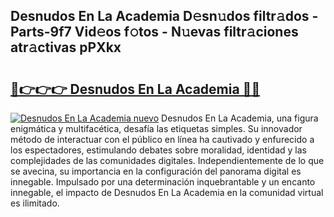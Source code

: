 ## Desnudos En La Academia D𝚎sn𝚞dos filtr𝚊dos - Parts-9f7 Vid𝚎os f𝚘tos - N𝚞evas filtr𝚊ciones atr𝚊ctivas pPXkx

# <h2><a href="http://mb4xfh.tromn.icu/?c=Desnudos+En+La+Academia">🔗👉👉👉 Desnudos En La Academia 🔗🔗</a></h2>

[![Desnudos En La Academia nuevo](https://i.imgur.com/pEAQMta.gif)](http://mb4xfh.tromn.icu/?c=Desnudos+En+La+Academia)
Desnudos En La Academia, una figura enigmática y multifacética, desafía las etiquetas simples. Su innovador método de interactuar con el público en línea ha cautivado y enfurecido a los espectadores, estimulando debates sobre moralidad, identidad y las complejidades de las comunidades digitales. Independientemente de lo que se avecina, su importancia en la configuración del panorama digital es innegable. Impulsado por una determinación inquebrantable y un encanto innegable, el impacto de Desnudos En La Academia en la comunidad virtual es ilimitado.
